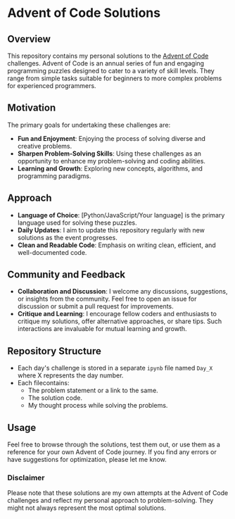 # Advent of Code Solutions

## Overview
This repository contains my personal solutions to the [Advent of Code](https://adventofcode.com/2023) challenges. Advent of Code is an annual series of fun and engaging programming puzzles designed to cater to a variety of skill levels. They range from simple tasks suitable for beginners to more complex problems for experienced programmers.

## Motivation
The primary goals for undertaking these challenges are:
- **Fun and Enjoyment**: Enjoying the process of solving diverse and creative problems.
- **Sharpen Problem-Solving Skills**: Using these challenges as an opportunity to enhance my problem-solving and coding abilities.
- **Learning and Growth**: Exploring new concepts, algorithms, and programming paradigms.

## Approach
- **Language of Choice**: [Python/JavaScript/Your language] is the primary language used for solving these puzzles.
- **Daily Updates**: I aim to update this repository regularly with new solutions as the event progresses.
- **Clean and Readable Code**: Emphasis on writing clean, efficient, and well-documented code.

## Community and Feedback
- **Collaboration and Discussion**: I welcome any discussions, suggestions, or insights from the community. Feel free to open an issue for discussion or submit a pull request for improvements.
- **Critique and Learning**: I encourage fellow coders and enthusiasts to critique my solutions, offer alternative approaches, or share tips. Such interactions are invaluable for mutual learning and growth.

## Repository Structure
- Each day's challenge is stored in a separate `ipynb` file named `Day_X` where X represents the day number.
- Each filecontains:
  - The problem statement or a link to the same.
  - The solution code.
  - My thought process while solving the problems.

## Usage
Feel free to browse through the solutions, test them out, or use them as a reference for your own Advent of Code journey. If you find any errors or have suggestions for optimization, please let me know.

### Disclaimer
Please note that these solutions are my own attempts at the Advent of Code challenges and reflect my personal approach to problem-solving. They might not always represent the most optimal solutions.
